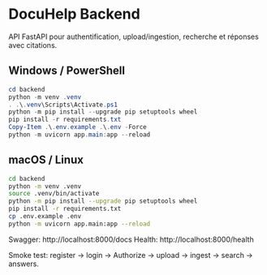 # DocuHelp Backend

API FastAPI pour authentification, upload/ingestion, recherche et réponses avec citations.

## Windows / PowerShell
```powershell
cd backend
python -m venv .venv
. .\.venv\Scripts\Activate.ps1
python -m pip install --upgrade pip setuptools wheel
pip install -r requirements.txt
Copy-Item .\.env.example .\.env -Force
python -m uvicorn app.main:app --reload
```

## macOS / Linux
```bash
cd backend
python -m venv .venv
source .venv/bin/activate
python -m pip install --upgrade pip setuptools wheel
pip install -r requirements.txt
cp .env.example .env
python -m uvicorn app.main:app --reload
```

Swagger: http://localhost:8000/docs
Health: http://localhost:8000/health

Smoke test: register → login → Authorize → upload → ingest → search → answers. 